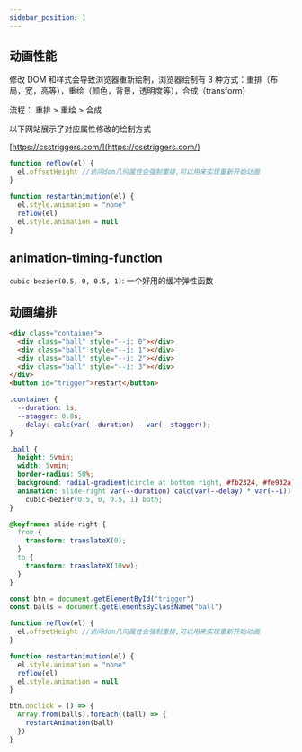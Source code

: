 ```yaml
---
sidebar_position: 1
---
```


## 动画性能

修改 DOM 和样式会导致浏览器重新绘制，浏览器绘制有 3 种方式：重排（布局，宽，高等），重绘（颜色，背景，透明度等），合成（transform）

流程： 重排 > 重绘 > 合成

以下网站展示了对应属性修改的绘制方式

[https://csstriggers.com/](https://csstriggers.com/)

```js
function reflow(el) {
  el.offsetHeight //访问dom几何属性会强制重排,可以用来实现重新开始动画
}

function restartAnimation(el) {
  el.style.animation = "none"
  reflow(el)
  el.style.animation = null
}
```

## animation-timing-function

`cubic-bezier(0.5, 0, 0.5, 1)`: 一个好用的缓冲弹性函数

## 动画编排

```html
<div class="container">
  <div class="ball" style="--i: 0"></div>
  <div class="ball" style="--i: 1"></div>
  <div class="ball" style="--i: 2"></div>
  <div class="ball" style="--i: 3"></div>
</div>
<button id="trigger">restart</button>
```

```css
.container {
  --duration: 1s;
  --stagger: 0.8s;
  --delay: calc(var(--duration) - var(--stagger));
}

.ball {
  height: 5vmin;
  width: 5vmin;
  border-radius: 50%;
  background: radial-gradient(circle at bottom right, #fb2324, #fe932a);
  animation: slide-right var(--duration) calc(var(--delay) * var(--i))
    cubic-bezier(0.5, 0, 0.5, 1) both;
}

@keyframes slide-right {
  from {
    transform: translateX(0);
  }
  to {
    transform: translateX(10vw);
  }
}
```

```js
const btn = document.getElementById("trigger")
const balls = document.getElementsByClassName("ball")

function reflow(el) {
  el.offsetHeight //访问dom几何属性会强制重排,可以用来实现重新开始动画
}

function restartAnimation(el) {
  el.style.animation = "none"
  reflow(el)
  el.style.animation = null
}

btn.onclick = () => {
  Array.from(balls).forEach((ball) => {
    restartAnimation(ball)
  })
}
```
